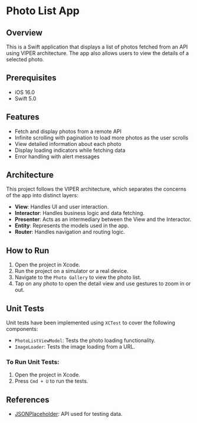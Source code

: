 # Photo List App

## Overview
This is a Swift application that displays a list of photos fetched from an API using VIPER architecture. The app also allows users to view the details of a selected photo.


## Prerequisites
- iOS 16.0 
- Swift 5.0 

## Features
- Fetch and display photos from a remote API
- Infinite scrolling with pagination to load more photos as the user scrolls
- View detailed information about each photo
- Display loading indicators while fetching data
- Error handling with alert messages

## Architecture

This project follows the VIPER architecture, which separates the concerns of the app into distinct layers:
- **View**: Handles UI and user interaction.
- **Interactor**: Handles business logic and data fetching.
- **Presenter**: Acts as an intermediary between the View and the Interactor.
- **Entity**: Represents the models used in the app.
- **Router**: Handles navigation and routing logic.

## How to Run
1. Open the project in Xcode.
2. Run the project on a simulator or a real device.
3. Navigate to the `Photo Gallery` to view the photo list.
4. Tap on any photo to open the detail view and use gestures to zoom in or out.

## Unit Tests
Unit tests have been implemented using `XCTest` to cover the following components:
- `PhotoListViewModel`: Tests the photo loading functionality.
- `ImageLoader`: Tests the image loading from a URL.

### To Run Unit Tests:
1. Open the project in Xcode.
2. Press `Cmd + U` to run the tests.

## References
- [JSONPlaceholder](https://jsonplaceholder.typicode.com/): API used for testing data.
